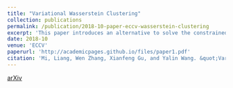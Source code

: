 ```yaml
---
title: "Variational Wasserstein Clustering"
collection: publications
permalink: /publication/2018-10-paper-eccv-wasserstein-clustering
excerpt: 'This paper introduces an alternative to solve the constrained k-means problem.'
date: 2018-10
venue: 'ECCV'
paperurl: 'http://academicpages.github.io/files/paper1.pdf'
citation: 'Mi, Liang, Wen Zhang, Xianfeng Gu, and Yalin Wang. &quot;Variational wasserstein clustering.&quot; In <i>Proceedings of the European Conference on Computer Vision (ECCV)</i>, pp. 322-337. 2018.'
---
```


[arXiv](https://arxiv.org/abs/1806.09045)

<!-- BibTeX:
```
@inproceedings{mi2018variational,
  title={Variational wasserstein clustering},
  author={Mi, Liang and Zhang, Wen and Gu, Xianfeng and Wang, Yalin},
  booktitle={Proceedings of the European Conference on Computer Vision (ECCV)},
  pages={322--337},
  year={2018}
}
``` -->